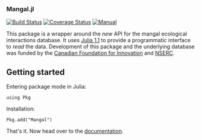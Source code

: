 ### Mangal.jl

[![Build Status](https://travis-ci.org/EcoJulia/Mangal.jl.svg?branch=master)](https://travis-ci.org/EcoJulia/Mangal.jl) [![Coverage Status](https://coveralls.io/repos/github/EcoJulia/Mangal.jl/badge.svg?branch=master)](https://coveralls.io/github/EcoJulia/Mangal.jl?branch=master)
[![Manual](https://img.shields.io/badge/manual-latest-orange.svg)](http://EcoJulia.github.io/Mangal.jl/dev/)

This package is a wrapper around the *new* API for the mangal ecological
interactions database. It uses [Julia 1.1][jl] to provide a programmatic
interface to *read* the data. Development of this package and the underlying
database was funded by the [Canadian Foundation for Innovation][cfi] and
[NSERC][nserc].

[cfi]: https://www.innovation.ca/
[nserc]: http://www.nserc-crsng.gc.ca/index_eng.asp
[jl]: https://julialang.org/

## Getting started

Entering package mode in Julia:

~~~
using Pkg
~~~

Installation:

~~~
Pkg.add("Mangal")
~~~

That's it. Now head over to the
[documentation](https://ecojulia.github.io/Mangal.jl/dev/).
